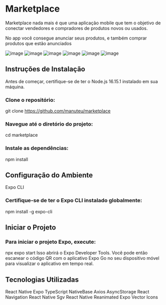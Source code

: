 # Marketplace

Marketplace nada mais é que uma aplicação mobile que tem o objetivo de conectar vendedores e compradores de produtos novos ou usados.

No app você consegue anunciar seus produtos, e também comprar produtos que estão anunciados

![image](https://github.com/manuteu/marketplace/assets/74114950/0e88e077-6e12-4f24-ae78-e1e4e9741c9d)
![image](https://github.com/manuteu/marketplace/assets/74114950/8bce607e-3d23-41bd-9798-947f5c411d88)
![image](https://github.com/manuteu/marketplace/assets/74114950/b05220e9-5820-48ac-ad66-17ba768a7411)
![image](https://github.com/manuteu/marketplace/assets/74114950/9d82f649-0ac6-4158-9c1f-f60ae183a419)
![image](https://github.com/manuteu/marketplace/assets/74114950/074857c8-a86e-485a-9f3f-0713bf638fd9)
![image](https://github.com/manuteu/marketplace/assets/74114950/986f5ee7-03ee-49b6-83fa-5811032d9bd3)

## Instruções de Instalação
Antes de começar, certifique-se de ter o Node.js 16.15.1 instalado em sua máquina.

### Clone o repositório:

git clone https://github.com/manuteu/marketplace

### Navegue até o diretório do projeto:

cd marketplace

### Instale as dependências:

npm install

## Configuração do Ambiente
Expo CLI

### Certifique-se de ter o Expo CLI instalado globalmente:

npm install -g expo-cli

## Iniciar o Projeto

### Para iniciar o projeto Expo, execute:

npx expo start
Isso abrirá o Expo Developer Tools. Você pode então escanear o código QR com o aplicativo Expo Go no seu dispositivo móvel para visualizar o aplicativo em tempo real.

## Tecnologias Utilizadas
React Native
Expo
TypeScript
NativeBase
Axios
AsyncStorage
React Navigation
React Native Sgv
React Native Reanimated
Expo Vector Icons
